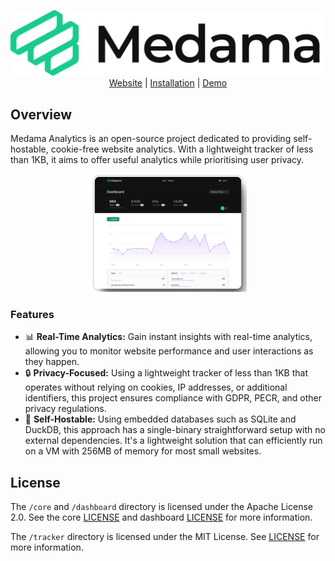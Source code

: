 <p align="center">
  <picture>
    <source media="(prefers-color-scheme: dark)" srcset="./.github/images/banner-dark.svg">
    <source media="(prefers-color-scheme: light)" srcset="./.github/images/banner-light.svg">
    <img alt="Medama: Cookie-free privacy-focused website analytics." src="./.github/images/banner-light.svg">
  </picture>
  <br>
  <a href="https://oss.medama.io/introduction">Website</a> |
  <a href="https://oss.medama.io/deployment/installation">Installation</a> |
  <a href="https://demo.medama.io">Demo</a>
</p>

## Overview

Medama Analytics is an open-source project dedicated to providing self-hostable, cookie-free website analytics. With a lightweight tracker of less than 1KB, it aims to offer useful analytics while prioritising user privacy.

<p align="center">
    <img src="./.github/images/demo.png" alt="Demo Screenshot" width="50%" height="50%">
</p>

### Features

- 📊 **Real-Time Analytics:** Gain instant insights with real-time analytics, allowing you to monitor website performance and user interactions as they happen.
- 🔒 **Privacy-Focused:** Using a lightweight tracker of less than 1KB that operates without relying on cookies, IP addresses, or additional identifiers, this project ensures compliance with GDPR, PECR, and other privacy regulations.
- 💼 **Self-Hostable:** Using embedded databases such as SQLite and DuckDB, this approach has a single-binary straightforward setup with no external dependencies. It's a lightweight solution that can efficiently run on a VM with 256MB of memory for most small websites.

## License

The `/core` and `/dashboard` directory is licensed under the Apache License 2.0. See the core [LICENSE](./core/LICENSE) and dashboard [LICENSE](./dashboard/LICENSE) for more information.

The `/tracker` directory is licensed under the MIT License. See [LICENSE](./tracker/LICENSE) for more information.
